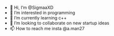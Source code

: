 - 👋 Hi, I’m @SigmaaXD
- 👀 I’m interested in programming
- 🌱 I’m currently learning c++
- 💞️ I’m looking to collaborate on new startup ideas
- 📫 How to reach me insta @a.man27

<!---
SigmaaXD/SigmaaXD is a ✨ special ✨ repository because its `README.md` (this file) appears on your GitHub profile.
You can click the Preview link to take a look at your changes.
--->
